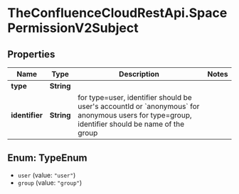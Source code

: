# TheConfluenceCloudRestApi.SpacePermissionV2Subject

## Properties
Name | Type | Description | Notes
------------ | ------------- | ------------- | -------------
**type** | **String** |  | 
**identifier** | **String** | for type&#x3D;user, identifier should be user&#x27;s accountId or &#x60;anonymous&#x60; for anonymous users for type&#x3D;group, identifier should be name of the group | 

<a name="TypeEnum"></a>
## Enum: TypeEnum

* `user` (value: `"user"`)
* `group` (value: `"group"`)

